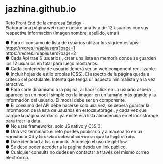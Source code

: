# jazhina.github.io
Reto Front End de la empresa Entelgy - <br>
Elaborar una página web que muestre una lista de 12 Usuarios con sus respectiva información (Imagen,nombre, apellido, email)

● Para el consumo de lista de usuarios utilizar los siguientes apis:<br>
https://reqres.in/api/users?page=1<br>
https://reqres.in/api/users?page=2 <br>
● Cada Api trae 6 usuarios , crear una lista en memoria donde se
guarden los 12 usuarios en total para luego mostrarlos. <br>
● Cada contenedor de usuario deberá ser un web component reutilizable.<br>
● Incluir hojas de estilo propias (CSS). El aspecto de la página queda a criterio del
postulante. Intenta que tenga un aspecto minimalista y a la vez atractivo.<br>
● Para darle dinamismo a la página, al hacer click en un usuario deberá aparecer en
un modal simple con la imagen en un tamaño más grande y la información del
usuario. El modal debe ser un componente.<br>
● El consumo del API debe hacerse solo una vez, se deberá guardar la información
de la lista de usuarios en el localStorage , y cada vez que cargue la página validar si
ya existe esa lista almacenada en el localstorage para traer la data.<br>
● No uses frameworks, solo JS nativo y CSS 3.<br>
● Una vez terminado el reto puedes publicarlo y almacenarlo en un repositorio Git y lo
envías sobre el correo en que te llegó el reto.<br>
● Dale identidad a tus commits. Aconsejo el uso de git-flow.<br>
● Se debe poder acceder a la pagina desde un link público.<br>
● Cualquier consulta no dudes en contactar a través del mismo correo electrónico.

